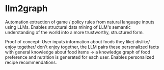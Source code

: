 # llm2graph

Automation extraction of game / policy rules from natural language inputs using LLMs. Enables structural data mining of LLM's semantic understanding of the world into a more trustworthy, structured form.

Proof of concept: User inputs information about foods they like/ dislike/ enjoy together/ don't enjoy together, the LLM pairs these personalized facts with general knowledge about food items -> a knowledge graph of food preference and nutrition is generated for each user. Enables personalized recipe recommendations.
